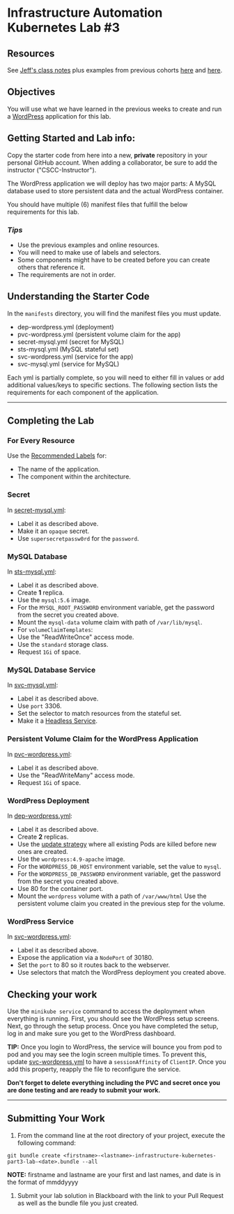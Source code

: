 # Infrastructure Automation Kubernetes Lab #3

## Resources

See [Jeff's class notes](https://github.com/jeff-anderson-cscc/intro-to-kubernetes) plus examples from previous cohorts [here](https://github.com/ColumbusStateWorkforceInnovation/infrastructure-kubernetes-week3-examples) and [here](https://github.com/ColumbusStateWorkforceInnovation/infrastructure-kubernetes-week4-examples).

## Objectives

You will use what we have learned in the previous weeks to create and run a [WordPress](https://hub.docker.com/_/wordpress) application for this lab.

## Getting Started and Lab info:

Copy the starter code from here into a new, __private__ repository in your personal GitHub account. When adding a collaborator, be sure to add the instructor ("CSCC-Instructor").

The WordPress application we will deploy has two major parts: A MySQL database used to store persistent data and the actual WordPress container.

You should have multiple (6) manifest files that fulfill the below requirements for this lab.

### *Tips*
- Use the previous examples and online resources.
- You will need to make use of labels and selectors.
- Some components might have to be created before you can create others that reference it.
- The requirements are not in order.


## Understanding the Starter Code

In the `manifests` directory, you will find the manifest files you must update.

- dep-wordpress.yml (deployment)
- pvc-wordpress.yml (persistent volume claim for the app)
- secret-mysql.yml (secret for MySQL)
- sts-mysql.yml (MySQL stateful set)
- svc-wordpress.yml (service for the app)
- svc-mysql.yml (service for MySQL)

Each yml is partially complete, so you will need to either fill in values or add additional values/keys to specific sections. The following section lists the requirements for each component of the application.

---

## Completing the Lab

### For Every Resource

Use the [Recommended Labels](https://kubernetes.io/docs/concepts/overview/working-with-objects/common-labels/) for:
 - The name of the application.
 - The component within the architecture.

### Secret

In [secret-mysql.yml](./manifests/secret-mysql.yml):
- Label it as described above.
- Make it an `opaque` secret.
- Use `supersecretpassw0rd` for the `password`.

### MySQL Database

In [sts-mysql.yml](./manifests/sts-mysql.yml):
- Label it as described above.
- Create **1** replica.
- Use the `mysql:5.6` image.
- For the `MYSQL_ROOT_PASSWORD` environment variable, get the password from the secret you created above.
- Mount the `mysql-data` volume claim with path of `/var/lib/mysql`.
- For `volumeClaimTemplates`:
 - Use the "ReadWriteOnce" access mode.
 - Use the `standard` storage class.
 - Request `1Gi` of space.

### MySQL Database Service

In [svc-mysql.yml](./manifests/svc-mysql.yml):
- Label it as described above.
- Use `port` 3306.
- Set the selector to match resources from the stateful set.
- Make it a [Headless Service](https://kubernetes.io/docs/concepts/services-networking/service/#headless-services).

### Persistent Volume Claim for the WordPress Application

In [pvc-wordpress.yml](./manifests/pvc-wordpress.yml):
- Label it as described above.
- Use the "ReadWriteMany" access mode.
- Request `1Gi` of space.

### WordPress Deployment

In [dep-wordpress.yml](./manifests/dep-wordpress.yml):
- Label it as described above.
- Create **2** replicas.
- Use the [update strategy](https://kubernetes.io/docs/concepts/workloads/controllers/deployment/#strategy) where all existing Pods are killed before new ones are created.
- Use the `wordpress:4.9-apache` image.
- For the `WORDPRESS_DB_HOST` environment variable, set the value to `mysql`.
- For the `WORDPRESS_DB_PASSWORD` environment variable, get the password from the secret you created above.
- Use 80 for the container port.
- Mount the `wordpress` volume with a path of `/var/www/html`
Use the persistent volume claim you created in the previous step for the volume.


### WordPress Service

In [svc-wordpress.yml](./manifests/svc-wordpress.yml):
- Label it as described above.
- Expose the application via a `NodePort` of 30180.
- Set the `port` to 80 so it routes back to the webserver.
- Use selectors that match the WordPress deployment you created above.

## Checking your work

Use the `minikube service` command to access the deployment when everything is running. First, you should see the WordPress setup screens. Next, go through the setup process. Once you have completed the setup, log in and make sure you get to the WordPress dashboard.

**TIP:** Once you login to WordPress, the service will bounce you from pod to pod and you may see the login screen multiple times. To prevent this, update [svc-wordpress.yml](./manifests/svc-wordpress.yml) to have a `sessionAffinity` of `ClientIP`. Once you add this property, reapply the file to reconfigure the service.

__Don't forget to delete everything including the PVC and secret once you are done testing and are ready to submit your work.__

---

## Submitting Your Work

1. From the command line at the root directory of your project, execute the following command: 
 ```
 git bundle create <firstname>-<lastname>-infrastructure-kubernetes-part3-lab-<date>.bundle --all
 ```
 __NOTE:__ firstname and lastname are your first and last names, and date is in the format of mmddyyyy
 
1. Submit your lab solution in Blackboard with the link to your Pull Request as well as the bundle file you just created.